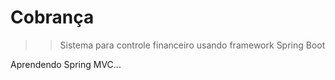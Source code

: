 # Cobrança

>> Sistema para controle financeiro usando framework Spring Boot

Aprendendo Spring MVC...
